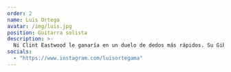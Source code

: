 ```yaml
---
order: 2
name: Luis Ortega
avatar: /img/luis.jpg
position: Guitarra solista
description: >-
  Ni Clint Eastwood le ganaría en un duelo de dedos más rápidos. Su Gibson viaja con él allá donde va, por los grupos más insólitos de la comarca. Nuestro último fichaje de la temporada de invierno, que esperemos que nos haga ganar copas (o al menos, que invite)
socials:
  - "https://www.instagram.com/luisortegama"
---
```

